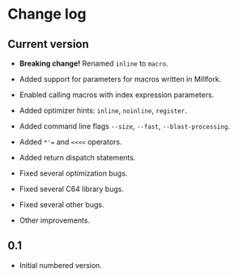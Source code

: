 # Change log

## Current version

* **Breaking change!** Renamed `inline` to `macro`.

* Added support for parameters for macros written in Millfork.

* Enabled calling macros with index expression parameters.

* Added optimizer hints: `inline`, `noinline`, `register`.
 
* Added command line flags `--size`, `--fast`, `--blast-processing`.

* Added `*'=` and `<<<<` operators.

* Added return dispatch statements.

* Fixed several optimization bugs.

* Fixed several C64 library bugs.

* Fixed several other bugs.

* Other improvements.

## 0.1

* Initial numbered version.